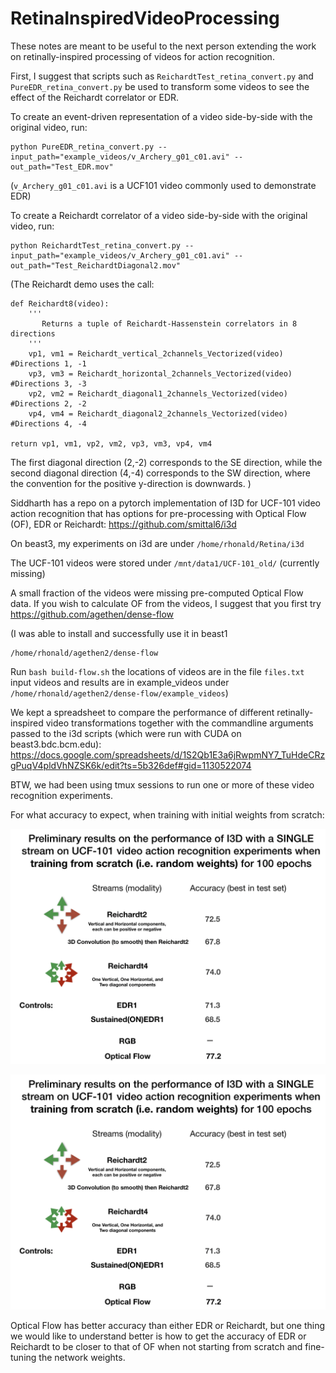 # RetinaInspiredVideoProcessing

These notes are meant to be useful to the next person extending the work on retinally-inspired processing of videos for action recognition.

First, I suggest that scripts such as `ReichardtTest_retina_convert.py` and `PureEDR_retina_convert.py` be used to transform some videos to see the effect of the Reichardt correlator or EDR.

To create an event-driven representation of a video side-by-side with the original video, run:

```
python PureEDR_retina_convert.py --input_path="example_videos/v_Archery_g01_c01.avi" --out_path="Test_EDR.mov"
```

(`v_Archery_g01_c01.avi` is a UCF101 video commonly used to demonstrate EDR)

To create a Reichardt correlator of a video side-by-side with the original video, run:
```
python ReichardtTest_retina_convert.py --input_path="example_videos/v_Archery_g01_c01.avi" --out_path="Test_ReichardtDiagonal2.mov"
```

(The Reichardt demo uses the call:
```
def Reichardt8(video):
    '''
       Returns a tuple of Reichardt-Hassenstein correlators in 8 directions
    '''
    vp1, vm1 = Reichardt_vertical_2channels_Vectorized(video) #Directions 1, -1
    vp3, vm3 = Reichardt_horizontal_2channels_Vectorized(video) #Directions 3, -3
    vp2, vm2 = Reichardt_diagonal1_2channels_Vectorized(video) #Directions 2, -2
    vp4, vm4 = Reichardt_diagonal2_2channels_Vectorized(video) #Directions 4, -4

return vp1, vm1, vp2, vm2, vp3, vm3, vp4, vm4
```
The first diagonal direction (2,-2) corresponds to the SE direction, while the second diagonal direction (4,-4) corresponds to the SW direction, where the convention for the positive y-direction is downwards.
)

Siddharth has a repo on a pytorch implementation of I3D for UCF-101 video action recognition that has options for pre-processing with Optical Flow (OF), EDR or Reichardt: https://github.com/smittal6/i3d

On beast3, my experiments on i3d are under `/home/rhonald/Retina/i3d`

The UCF-101 videos were stored under `/mnt/data1/UCF-101_old/` (currently missing)

A small fraction of the videos were missing pre-computed Optical Flow data.
If you wish to calculate OF from the videos, I suggest that you first try
https://github.com/agethen/dense-flow

(I was able to install and successfully use it in beast1
```
/home/rhonald/agethen2/dense-flow
```
Run `bash build-flow.sh`
the locations of videos are in the file `files.txt`
input videos and results are in example_videos under `/home/rhonald/agethen2/dense-flow/example_videos`)

We kept a spreadsheet to compare the performance of different retinally-inspired video transformations together with the commandline arguments passed to the i3d scripts (which were run with CUDA on beast3.bdc.bcm.edu): https://docs.google.com/spreadsheets/d/1S2Qb1E3a6jRwpmNY7_TuHdeCRzgPuqV4pldVhNZSK6k/edit?ts=5b326def#gid=1130522074

BTW, we had been using tmux sessions to run one or more of these video recognition experiments.

For what accuracy to expect, when training with initial weights from scratch:

![Single Stream I3D on UCF-101](figures/Scratch_singlestream_screen_shot_2019-02-28_at_11.40.00_pm.png)

![Two Stream I3D on UCF-101](figures/Scratch_twostream_screen_shot_2019-02-28_at_11.39.49_pm.png)

Optical Flow has better accuracy than either EDR or Reichardt, but one thing we would like to understand better is how to get the accuracy of EDR or Reichardt to be closer to that of OF when not starting from scratch and fine-tuning the network weights.
